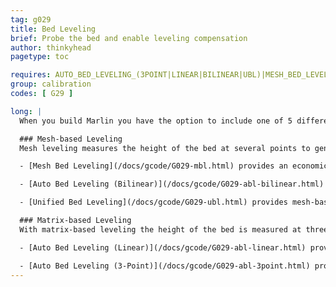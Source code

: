 ```yaml
---
tag: g029
title: Bed Leveling
brief: Probe the bed and enable leveling compensation
author: thinkyhead
pagetype: toc

requires: AUTO_BED_LEVELING_(3POINT|LINEAR|BILINEAR|UBL)|MESH_BED_LEVELING
group: calibration
codes: [ G29 ]

long: |
  When you build Marlin you have the option to include one of 5 different bed leveling systems. Each leveling system comes with its own set of options and makes `G29` behave differently, so documentation for these G-codes is divided up into 5 separate pages.

  ### Mesh-based Leveling
  Mesh leveling measures the height of the bed at several points to generate a 3D mesh representing bed imperfections. As the nozzle moves over the bed only the Z height is adjusted, interpolating between the mesh points. The nozzle follows the contours of the bed more accurately with more mesh points and finer segmentation of moves.

  - [Mesh Bed Leveling](/docs/gcode/G029-mbl.html) provides an economical interactive manual mesh-based leveling system for small boards or machines without a probe. Marlin provides a UI but an LCD controller is not required.

  - [Auto Bed Leveling (Bilinear)](/docs/gcode/G029-abl-bilinear.html) provides mesh-based bilinear leveling. either with or without a probe (but not both. Does not 

  - [Unified Bed Leveling](/docs/gcode/G029-ubl.html) provides mesh-based bilinear leveling with partial probing and many options to fit a mesh to the whole bed. Planar (matrix) operations can be applied to the mesh data, but active compensation is mesh based.

  ### Matrix-based Leveling
  With matrix-based leveling the height of the bed is measured at three points, or in a grid, to generate a rotation matrix. This matrix is used to rotate points in 3D space relative to the tilt of the bed. So if you print an object on a tilted surface the entire object is tilted. This system assumes the bed is perfectly flat, so it is most suitable for high end machines.

  - [Auto Bed Leveling (Linear)](/docs/gcode/G029-abl-linear.html) provides matrix-based Linear (least-squares) leveling, with or without a probe.

  - [Auto Bed Leveling (3-Point)](/docs/gcode/G029-abl-3point.html) provides matrix-based 3-point leveling, with or without a probe.
---
```

